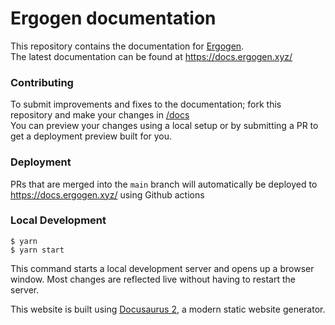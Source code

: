 # Ergogen documentation

This repository contains the documentation for [Ergogen](https://github.com/ergogen/ergogen).  
The latest documentation can be found at https://docs.ergogen.xyz/

### Contributing

To submit improvements and fixes to the documentation; fork this repository and make your changes in [/docs](./docs)  
You can preview your changes using a local setup or by submitting a PR to get a deployment preview built for you.

### Deployment

PRs that are merged into the `main` branch will automatically be deployed to https://docs.ergogen.xyz/ using Github actions

### Local Development

```
$ yarn
$ yarn start
```

This command starts a local development server and opens up a browser window. Most changes are reflected live without having to restart the server.

This website is built using [Docusaurus 2](https://docusaurus.io/), a modern static website generator.
